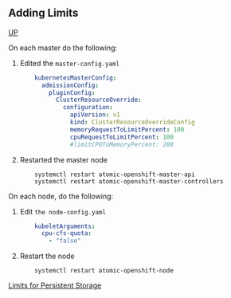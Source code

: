 ## Adding Limits
[UP](OpenShift.html)

On each master do the following:
 1. Edited the `master-config.yaml`
    ```yaml
        kubernetesMasterConfig:
          admissionConfig:
            pluginConfig:
              ClusterResourceOverride:   
                configuration:
                  apiVersion: v1
                  kind: ClusterResourceOverrideConfig
                  memoryRequestToLimitPercent: 100  
                  cpuRequestToLimitPercent: 100 
                  #limitCPUToMemoryPercent: 200
    ```
 1. Restarted the master node
    ```shell
        systemctl restart atomic-openshift-master-api
        systemctl restart atomic-openshift-master-controllers
    ```

On each node, do the following:
 1. Edit `the node-config.yaml`
    ```yaml
        kubeletArguments:
          cpu-cfs-quota:
            - "false"
    ```
 1. Restart the node
    ```shell
        systemctl restart atomic-openshift-node
    ```

[Limits for Persistent Storage](Limits-for-Persistent-Storage.html)
